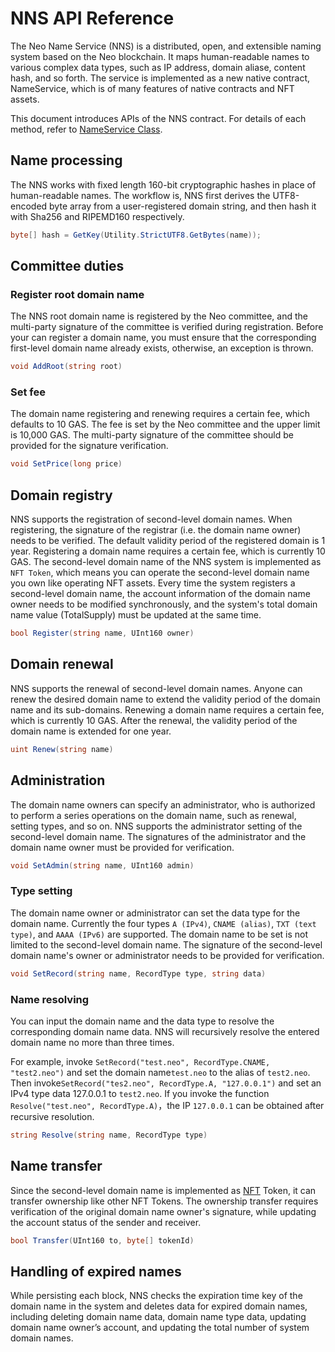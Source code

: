 # NNS API Reference

The Neo Name Service (NNS) is a distributed, open, and extensible naming system based on the Neo blockchain. It maps human-readable names to various complex data types, such as IP address, domain aliase, content hash, and so forth. The service is implemented as a new native contract, NameService, which is of many features of native contracts and NFT assets.

This document introduces APIs of the NNS contract. For details of each method, refer to  [NameService Class](scapi/framework/native/NameServices.md).

## Name processing

The NNS works with fixed length 160-bit cryptographic hashes in place of human-readable names. The workflow is, NNS first derives the UTF8-encoded byte array from a user-registered domain string, and then hash it with Sha256 and RIPEMD160 respectively.

```c#
byte[] hash = GetKey(Utility.StrictUTF8.GetBytes(name));
```

## Committee duties 
### Register root domain name
The NNS root domain name is registered by the Neo committee, and the multi-party signature of the committee is verified during registration. Before your can register a domain name, you must ensure that the corresponding first-level domain name already exists, otherwise, an exception is thrown.

```c#
void AddRoot(string root)
```
### Set fee

The domain name registering and renewing requires  a certain fee, which defaults to 10 GAS. The fee is set by the Neo committee and the upper limit is 10,000 GAS. The multi-party signature of the committee should be provided for the signature verification.

```c#
void SetPrice(long price)
```
## Domain registry
NNS supports the registration of second-level domain names. When registering, the signature of the registrar (i.e. the domain name owner) needs to be verified. The default validity period of the registered domain is 1 year. Registering a domain name requires a certain fee, which is currently 10 GAS. The second-level domain name of the NNS system is implemented as `NFT Token`, which means you can operate the second-level domain name you own like operating NFT assets. Every time the system registers a second-level domain name, the account information of the domain name owner needs to be modified synchronously, and the system's total domain name value (TotalSupply) must be updated at the same time.

```c#
bool Register(string name, UInt160 owner)
```

## Domain renewal
NNS supports the renewal of second-level domain names. Anyone can renew the desired domain name to extend the validity period of the domain name and its sub-domains. Renewing a domain name requires a certain fee, which is currently 10 GAS. After the renewal, the validity period of the domain name is extended for one year.

```c#
uint Renew(string name)

```
## Administration
The domain name owners can specify an administrator, who is authorized to perform a series operations on the domain name, such as renewal, setting types, and so on. NNS supports the administrator setting of the second-level domain name. The signatures of the administrator and the domain name owner must be provided for verification.

```c#
void SetAdmin(string name, UInt160 admin)
```

### Type setting
The domain name owner or administrator can set the data type for the domain name. Currently the four types `A (IPv4)`, `CNAME (alias)`, `TXT (text type)`, and `AAAA (IPv6)` are supported. The domain name to be set is not limited to the second-level domain name. The signature of the second-level domain name's owner or administrator needs to be provided for verification.

```c#
void SetRecord(string name, RecordType type, string data)
```
### Name resolving
You can input the domain name and the data type to resolve the corresponding domain name data. NNS will recursively resolve the entered domain name no more than three times.

For example, invoke `SetRecord("test.neo", RecordType.CNAME, "test2.neo")` and set the domain name`test.neo` to the alias of `test2.neo`. Then invoke`SetRecord("tes2.neo", RecordType.A, "127.0.0.1")` and set an IPv4 type data 127.0.0.1 to `test2.neo`. If you invoke the function  `Resolve("test.neo", RecordType.A)`，the IP `127.0.0.1` can be obtained after recursive resolution.

```c#
string Resolve(string name, RecordType type)
```
## Name transfer
Since the second-level domain name is implemented as [NFT](https://github.com/neo-project/proposals/pull/130) Token, it can transfer ownership like other NFT Tokens. The ownership transfer requires verification of the original domain name owner's  signature, while updating the account status of the sender and receiver.

```c#
bool Transfer(UInt160 to, byte[] tokenId)
```
## Handling of expired names
While persisting each block, NNS checks the expiration time key of the domain name in the system and deletes data for expired domain names, including deleting domain name data, domain name type data, updating domain name owner’s account, and updating the total number of system domain names.